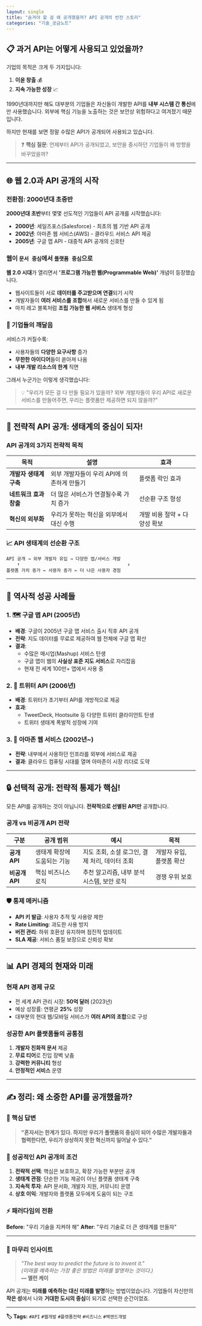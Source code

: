 ```yaml
---
layout: single
title: "숨겨야 할 걸 왜 공개했을까? API 공개의 반전 스토리"
categories: "기술_궁금노트"
--- 
```


## 📋 과거 API는 어떻게 사용되고 있었을까?

기업의 목적은 크게 두 가지입니다:
1. **이윤 창출** 💰
2. **지속 가능한 성장** 📈

1990년대까지만 해도 대부분의 기업들은 자신들이 개발한 API를 **내부 시스템 간 통신**에만 사용했습니다. 
외부에 핵심 기능을 노출하는 것은 보안상 위험하다고 여겨졌기 때문입니다.

하지만 현재를 보면 정말 수많은 API가 공개되어 사용되고 있습니다.

> ❓ **핵심 질문**: 언제부터 API가 공개되었고, 보안을 중시하던 기업들이 왜 방향을 바꾸었을까?

---

## 🌐 웹 2.0과 API 공개의 시작

### 전환점: 2000년대 초중반

**2000년대 초반**부터 몇몇 선도적인 기업들이 API 공개를 시작했습니다:

- **2000년**: 세일즈포스(Salesforce) - 최초의 웹 기반 API 공개
- **2002년**: 아마존 웹 서비스(AWS) - 클라우드 서비스 API 제공
- **2005년**: 구글 맵 API - 대중적 API 공개의 신호탄

### 웹이 `문서 중심`에서 `플랫폼 중심`으로

**웹 2.0 시대**가 열리면서 **'프로그램 가능한 웹(Programmable Web)'** 개념이 등장했습니다.

- 웹사이트들이 서로 **데이터를 주고받으며 연결**되기 시작
- 개발자들이 **여러 서비스를 조합**해서 새로운 서비스를 만들 수 있게 됨
- 마치 레고 블록처럼 **조립 가능한 웹 서비스** 생태계 형성

### 🤔 기업들의 깨달음

서비스가 커질수록:
- 사용자들의 **다양한 요구사항** 증가
- **무한한 아이디어**들이 쏟아져 나옴
- **내부 개발 리소스의 한계** 직면

그래서 누군가는 이렇게 생각했습니다:

> 💡 "우리가 모든 걸 다 만들 필요가 있을까? 외부 개발자들이 우리 API로 새로운 서비스를 만들어주면, 우리는 플랫폼만 제공하면 되지 않을까?"

---

## 🎯 전략적 API 공개: 생태계의 중심이 되자!

### API 공개의 3가지 전략적 목적

| 목적 | 설명 | 효과 |
|------|------|------|
| **개발자 생태계 구축** | 외부 개발자들이 우리 API에 의존하게 만들기 | 플랫폼 락인 효과 |
| **네트워크 효과 창출** | 더 많은 서비스가 연결될수록 가치 증가 | 선순환 구조 형성 |
| **혁신의 외부화** | 우리가 못하는 혁신을 외부에서 대신 수행 | 개발 비용 절약 + 다양성 확보 |

### 📈 API 생태계의 선순환 구조

```
API 공개 → 외부 개발자 유입 → 다양한 앱/서비스 개발
    ↑                                        ↓
플랫폼 가치 증가 ← 사용자 증가 ← 더 나은 사용자 경험
```

---

## 💼 역사적 성공 사례들

### 1. 🗺️ 구글 맵 API (2005년)
- **배경**: 구글이 2005년 구글 맵 서비스 출시 직후 API 공개
- **전략**: 지도 데이터를 무료로 제공하여 웹 전체에 구글 맵 확산
- **결과**: 
  - 수많은 매시업(Mashup) 서비스 탄생
  - 구글 맵이 웹의 **사실상 표준 지도 서비스**로 자리잡음
  - 현재 전 세계 100만+ 앱에서 사용 중

### 2. 📱 트위터 API (2006년)
- **배경**: 트위터가 초기부터 API를 개방적으로 제공
- **효과**: 
  - TweetDeck, Hootsuite 등 다양한 트위터 클라이언트 탄생
  - 트위터 생태계 폭발적 성장에 기여

### 3. 🛒 아마존 웹 서비스 (2002년~)
- **전략**: 내부에서 사용하던 인프라를 외부에 서비스로 제공
- **결과**: 클라우드 컴퓨팅 시대를 열며 아마존이 시장 리더로 도약

---

## 🔒 선택적 공개: 전략적 통제가 핵심!

모든 API를 공개하는 것이 아닙니다. **전략적으로 선별된 API만** 공개합니다.

### 공개 vs 비공개 API 전략

| 구분 | 공개 범위 | 예시 | 목적 |
|------|-----------|------|------|
| **공개 API** | 생태계 확장에 도움되는 기능 | 지도 조회, 소셜 로그인, 결제 처리, 데이터 조회 | 개발자 유입, 플랫폼 확산 |
| **비공개 API** | 핵심 비즈니스 로직 | 추천 알고리즘, 내부 분석 시스템, 보안 로직 | 경쟁 우위 보호 |

### 🛡️ 통제 메커니즘

- **API 키 발급**: 사용자 추적 및 사용량 제한
- **Rate Limiting**: 과도한 사용 방지
- **버전 관리**: 하위 호환성 유지하며 점진적 업데이트
- **SLA 제공**: 서비스 품질 보장으로 신뢰성 확보

---

## 📊 API 경제의 현재와 미래

### 현재 API 경제 규모
- 전 세계 API 관리 시장: **50억 달러** (2023년)
- 예상 성장률: 연평균 **25%** 성장
- 대부분의 현대 웹/모바일 서비스가 **여러 API의 조합**으로 구성

### 성공한 API 플랫폼들의 공통점
1. **개발자 친화적 문서** 제공
2. **무료 티어**로 진입 장벽 낮춤
3. **강력한 커뮤니티** 형성
4. **안정적인 서비스** 운영

---

## ✍️ 정리: 왜 소중한 API를 공개했을까?

### 🎯 핵심 답변
> **"혼자서는 한계가 있다. 하지만 우리가 플랫폼의 중심이 되어 수많은 개발자들과 협력한다면, 우리가 상상하지 못한 혁신까지 일어날 수 있다."**

### 📌 성공적인 API 공개의 조건

1. **전략적 선택**: 핵심은 보호하고, 확장 가능한 부분만 공개
2. **생태계 관점**: 단순한 기능 제공이 아닌 플랫폼 생태계 구축
3. **지속적 투자**: API 문서화, 개발자 지원, 커뮤니티 운영
4. **상호 이익**: 개발자와 플랫폼 모두에게 도움이 되는 구조

### ⚡ 패러다임의 전환

**Before**: "우리 기술을 지켜야 해"
**After**: "우리 기술로 더 큰 생태계를 만들자"

---

### 💭 마무리 인사이트

> *"The best way to predict the future is to invent it."*  
> *(미래를 예측하는 가장 좋은 방법은 미래를 발명하는 것이다.)*  
> **— 앨런 케이**

API 공개는 **미래를 예측하는 대신 미래를 발명**하는 방법이었습니다. 
기업들이 자신만의 **작은 성**에서 나와 **거대한 도시의 중심**이 되기로 선택한 순간이었죠.

---

**🏷️ Tags:** `#API` `#웹개발` `#플랫폼전략` `#비즈니스` `#백엔드개발`
